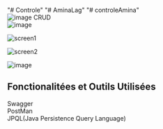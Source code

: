 "# Controle" 
"# AminaLag" 
"# controleAmina"  
![image](https://github.com/AminaLagnidi/Controle/assets/146132357/89810bb0-f826-4627-b426-fb4d7f17e017)
CRUD  
![image](https://github.com/AminaLagnidi/Controle/assets/146132357/0c1bfdff-2e9e-4442-8fd0-fb4936b543fc)

![screen1](https://github.com/AminaLagnidi/Controle/assets/146132357/1f24afb3-4f8c-4b8e-b80b-e0e00ed28d8d)

![screen2](https://github.com/AminaLagnidi/Controle/assets/146132357/fe096631-1771-4219-b8ac-d82665f8f64f)

![image](https://github.com/AminaLagnidi/Controle/assets/146132357/18b332c0-2570-4b72-907d-dcceeb0bf719)

## Fonctionalitées et Outils Utilisées 
Swagger  
PostMan  
JPQL(Java Persistence Query Language)  
